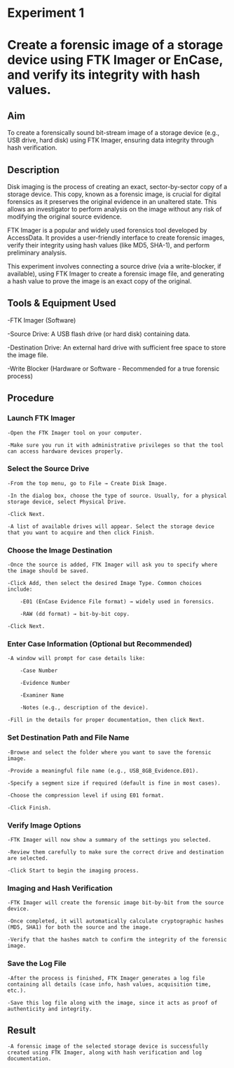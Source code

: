 # Experiment 1
# Create a forensic image of a storage device using FTK Imager or EnCase, and verify its integrity with hash values.


## Aim
To create a forensically sound bit-stream image of a storage device (e.g., USB drive, hard disk) using FTK Imager, ensuring data integrity through hash verification.


## Description
Disk imaging is the process of creating an exact, sector-by-sector copy of a storage device. This copy, known as a forensic image, is crucial for digital forensics as it preserves the original evidence in an unaltered state. This allows an investigator to perform analysis on the image without any risk of modifying the original source evidence.

FTK Imager is a popular and widely used forensics tool developed by AccessData. It provides a user-friendly interface to create forensic images, verify their integrity using hash values (like MD5, SHA-1), and perform preliminary analysis.

This experiment involves connecting a source drive (via a write-blocker, if available), using FTK Imager to create a forensic image file, and generating a hash value to prove the image is an exact copy of the original.


## Tools & Equipment Used
-FTK Imager (Software)

-Source Drive: A USB flash drive (or hard disk) containing data.

-Destination Drive: An external hard drive with sufficient free space to store the image file.

-Write Blocker (Hardware or Software - Recommended for a true forensic process)

## Procedure
### Launch FTK Imager

    -Open the FTK Imager tool on your computer.

    -Make sure you run it with administrative privileges so that the tool can access hardware devices properly.

### Select the Source Drive

    -From the top menu, go to File → Create Disk Image.

    -In the dialog box, choose the type of source. Usually, for a physical storage device, select Physical Drive.

    -Click Next.

    -A list of available drives will appear. Select the storage device that you want to acquire and then click Finish.

### Choose the Image Destination

    -Once the source is added, FTK Imager will ask you to specify where the image should be saved.

    -Click Add, then select the desired Image Type. Common choices include:

        -E01 (EnCase Evidence File format) → widely used in forensics.

        -RAW (dd format) → bit-by-bit copy.

    -Click Next.

### Enter Case Information (Optional but Recommended)

    -A window will prompt for case details like:

        -Case Number

        -Evidence Number

        -Examiner Name

        -Notes (e.g., description of the device).

    -Fill in the details for proper documentation, then click Next.

### Set Destination Path and File Name

    -Browse and select the folder where you want to save the forensic image.

    -Provide a meaningful file name (e.g., USB_8GB_Evidence.E01).

    -Specify a segment size if required (default is fine in most cases).

    -Choose the compression level if using E01 format.

    -Click Finish.

### Verify Image Options

    -FTK Imager will now show a summary of the settings you selected.

    -Review them carefully to make sure the correct drive and destination are selected.

    -Click Start to begin the imaging process.

### Imaging and Hash Verification

    -FTK Imager will create the forensic image bit-by-bit from the source device.

    -Once completed, it will automatically calculate cryptographic hashes (MD5, SHA1) for both the source and the image.

    -Verify that the hashes match to confirm the integrity of the forensic image.

### Save the Log File

    -After the process is finished, FTK Imager generates a log file containing all details (case info, hash values, acquisition time, etc.).

    -Save this log file along with the image, since it acts as proof of authenticity and integrity.

## Result 
    -A forensic image of the selected storage device is successfully created using FTK Imager, along with hash verification and log documentation.